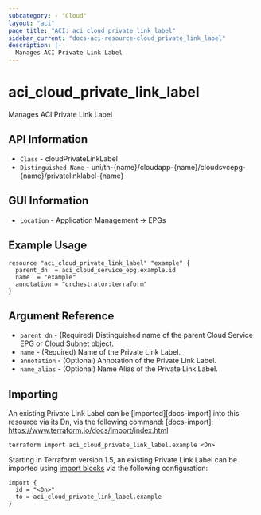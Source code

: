 ```yaml
---
subcategory: - "Cloud"
layout: "aci"
page_title: "ACI: aci_cloud_private_link_label"
sidebar_current: "docs-aci-resource-cloud_private_link_label"
description: |-
  Manages ACI Private Link Label 
---
```


# aci_cloud_private_link_label #

Manages ACI Private Link Label

## API Information ##

* `Class` - cloudPrivateLinkLabel
* `Distinguished Name` - uni/tn-{name}/cloudapp-{name}/cloudsvcepg-{name}/privatelinklabel-{name}

## GUI Information ##

* `Location` - Application Management -> EPGs


## Example Usage ##

```hcl
resource "aci_cloud_private_link_label" "example" {
  parent_dn  = aci_cloud_service_epg.example.id
  name  = "example"
  annotation = "orchestrator:terraform"
}
```

## Argument Reference ##

* `parent_dn` - (Required) Distinguished name of the parent Cloud Service EPG or Cloud Subnet object.
* `name` - (Required) Name of the Private Link Label.
* `annotation` - (Optional) Annotation of the Private Link Label.
* `name_alias` - (Optional) Name Alias of the Private Link Label.



## Importing ##

An existing Private Link Label can be [imported][docs-import] into this resource via its Dn, via the following command:
[docs-import]: https://www.terraform.io/docs/import/index.html


```
terraform import aci_cloud_private_link_label.example <Dn>
```

Starting in Terraform version 1.5, an existing Private Link Label can be imported 
using [import blocks](https://developer.hashicorp.com/terraform/language/import) via the following configuration:

```
import {
  id = "<Dn>"
  to = aci_cloud_private_link_label.example
}
```